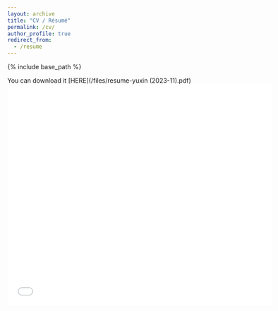 ```yaml
---
layout: archive
title: "CV / Résumé"
permalink: /cv/
author_profile: true
redirect_from:
  - /resume
---
```


{% include base_path %}

You can download it [HERE](/files/resume-yuxin (2023-11).pdf)
<embed src="/files/resume-yuxin (2023-11).pdf" width="600px" height="500px" />
